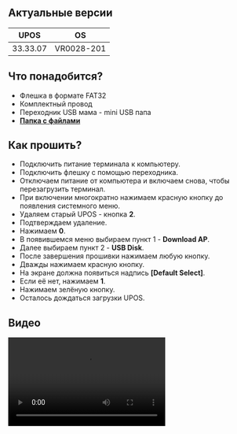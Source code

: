 <style>
   .markdown-content h2 {  
      margin-top: 2rem; 
      margin-bottom: 2rem; 
      font-size: 1.875rem; 
   }
   .markdown-content ul {
      list-style-type: disc; 
      font-size: 1.25rem; 
      display: flex; 
      flex-direction: column; 
      gap: 1rem; 
      padding-left: 20px; 
   }
   .markdown-content a:hover {
      text-decoration: underline;
   }
   .markdown-content table {
      min-width: 100%;
   }
   .markdown-content th {
      padding-left: 0.5rem;    
      padding-right: 0.5rem;   
      padding-top: 0.5rem;     
      padding-bottom: 0.5rem;  
      text-align: left;        
      font-size: 0.875rem;     
      line-height: 1.25rem;    
      font-weight: 500;        
      border: 1px solid;       
      border-color: #e5e7eb;
   }
   .markdown-content td {
      padding: 0.75rem 0.5rem;
      font-size: 0.875rem;
      line-height: 1.25rem;
      border: 1px solid #e5e7eb;
   }
</style>

## <a id="1">Актуальные версии</a>

<div class="overflow-x-auto whitespace-nowrap">

| UPOS     | OS         |
| -------- | ---------- |
| 33.33.07 | VR0028-201 |

</div>

## <a id="2">Что понадобится?</a>

- Флешка в формате FAT32
- Комплектный провод
- Переходник USB мама - mini USB папа
- [**Папка с файлами**](https://disk.yandex.ru/d/MS548Ff0grXoUw)

## <a id="3">Как прошить?</a>

- Подключить питание терминала к компьютеру.
- Подключить флешку с помощью переходника.
- Отключаем питание от компьютера и включаем снова, чтобы перезагрузить терминал.
- При включении многократно нажимаем красную кнопку до появления системного меню.
- Удаляем старый UPOS - кнопка **2**.
- Подтверждаем удаление.
- Нажимаем **0**.
- В появившемся меню выбираем пункт 1 - **Download AP**.
- Далее выбираем пункт 2 - **USB Disk**.
- После завершения прошивки нажимаем любую кнопку.
- Дважды нажимаем красную кнопку.
- На экране должна появиться надпись **[Default Select]**.
- Если её нет, нажимаем **1**.
- Нажимаем зелёную кнопку.
- Осталось дождаться загрузки UPOS.

## <a id="4">Видео</a>

<video width='320' height='180' controls>
    <source src='/content/castles-vega3000-ikr/video/Vega3000 ИКР.mp4' type='video/mp4' />
</video>
